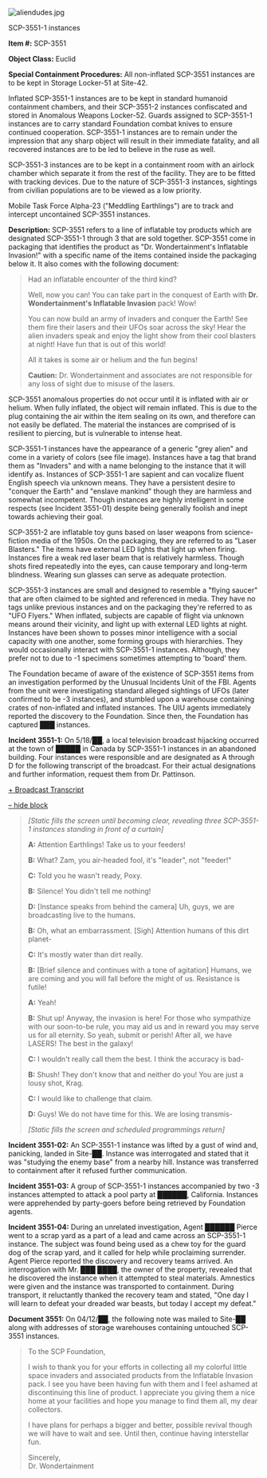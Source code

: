 ![aliendudes.jpg](http://scp-wiki.wdfiles.com/local--files/scp-3551/aliendudes.jpg)

SCP-3551-1 instances

**Item #:** SCP-3551

**Object Class:** Euclid

**Special Containment Procedures:** All non-inflated SCP-3551 instances are to be kept in Storage Locker-51 at Site-42.

Inflated SCP-3551-1 instances are to be kept in standard humanoid containment chambers, and their SCP-3551-2 instances confiscated and stored in Anomalous Weapons Locker-52. Guards assigned to SCP-3551-1 instances are to carry standard Foundation combat knives to ensure continued cooperation. SCP-3551-1 instances are to remain under the impression that any sharp object will result in their immediate fatality, and all recovered instances are to be led to believe in the ruse as well.

SCP-3551-3 instances are to be kept in a containment room with an airlock chamber which separate it from the rest of the facility. They are to be fitted with tracking devices. Due to the nature of SCP-3551-3 instances, sightings from civilian populations are to be viewed as a low priority.

Mobile Task Force Alpha-23 ("Meddling Earthlings") are to track and intercept uncontained SCP-3551 instances.

**Description:** SCP-3551 refers to a line of inflatable toy products which are designated SCP-3551-1 through 3 that are sold together. SCP-3551 come in packaging that identifies the product as "Dr. Wondertainment's Inflatable Invasion!" with a specific name of the items contained inside the packaging below it. It also comes with the following document:

> Had an inflatable encounter of the third kind?
> 
> Well, now you can! You can take part in the conquest of Earth with **Dr. Wondertainment's Inflatable Invasion** pack! Wow!
> 
> You can now build an army of invaders and conquer the Earth! See them fire their lasers and their UFOs soar across the sky! Hear the alien invaders speak and enjoy the light show from their cool blasters at night! Have fun that is out of this world!
> 
> All it takes is some air or helium and the fun begins!
> 
> **Caution:** Dr. Wondertainment and associates are not responsible for any loss of sight due to misuse of the lasers.

SCP-3551 anomalous properties do not occur until it is inflated with air or helium. When fully inflated, the object will remain inflated. This is due to the plug containing the air within the item sealing on its own, and therefore can not easily be deflated. The material the instances are comprised of is resilient to piercing, but is vulnerable to intense heat.

SCP-3551-1 instances have the appearance of a generic "grey alien" and come in a variety of colors (see file image). Instances have a tag that brand them as "Invaders" and with a name belonging to the instance that it will identify as. Instances of SCP-3551-1 are sapient and can vocalize fluent English speech via unknown means. They have a persistent desire to "conquer the Earth" and "enslave mankind" though they are harmless and somewhat incompetent. Though instances are highly intelligent in some respects (see Incident 3551-01) despite being generally foolish and inept towards achieving their goal.

SCP-3551-2 are inflatable toy guns based on laser weapons from science-fiction media of the 1950s. On the packaging, they are referred to as "Laser Blasters." The items have external LED lights that light up when firing. Instances fire a weak red laser beam that is relatively harmless. Though shots fired repeatedly into the eyes, can cause temporary and long-term blindness. Wearing sun glasses can serve as adequate protection.

SCP-3551-3 instances are small and designed to resemble a "flying saucer" that are often claimed to be sighted and referenced in media. They have no tags unlike previous instances and on the packaging they're referred to as "UFO Flyers." When inflated, subjects are capable of flight via unknown means around their vicinity, and light up with external LED lights at night. Instances have been shown to posses minor intelligence with a social capacity with one another, some forming groups with hierarchies. They would occasionally interact with SCP-3551-1 instances. Although, they prefer not to due to -1 specimens sometimes attempting to 'board' them.

The Foundation became of aware of the existence of SCP-3551 items from an investigation performed by the Unusual Incidents Unit of the FBI. Agents from the unit were investigating standard alleged sightings of UFOs (later confirmed to be -3 instances), and stumbled upon a warehouse containing crates of non-inflated and inflated instances. The UIU agents immediately reported the discovery to the Foundation. Since then, the Foundation has captured ███ instances.

**Incident 3551-1:** On 5/18/██, a local television broadcast hijacking occurred at the town of █████ in Canada by SCP-3551-1 instances in an abandoned building. Four instances were responsible and are designated as A through D for the following transcript of the broadcast. For their actual designations and further information, request them from Dr. Pattinson.

[+ Broadcast Transcript](javascript:;)

[– hide block](javascript:;)

> **<Begin Log>**
> 
> _\[Static fills the screen until becoming clear, revealing three SCP-3551-1 instances standing in front of a curtain\]_
> 
> **A:** Attention Earthlings! Take us to your feeders!
> 
> **B:** What? Zam, you air-headed fool, it's "leader", not "feeder!"
> 
> **C:** Told you he wasn't ready, Poxy.
> 
> **B:** Silence! You didn't tell me nothing!
> 
> **D:** \[Instance speaks from behind the camera\] Uh, guys, we are broadcasting live to the humans.
> 
> **B:** Oh, what an embarrassment. \[Sigh\] Attention humans of this dirt planet-
> 
> **C:** It's mostly water than dirt really.
> 
> **B:** \[Brief silence and continues with a tone of agitation\] Humans, we are coming and you will fall before the might of us. Resistance is futile!
> 
> **A:** Yeah!
> 
> **B:** Shut up! Anyway, the invasion is here! For those who sympathize with our soon-to-be rule, you may aid us and in reward you may serve us for all eternity. So yeah, submit or perish! After all, we have LASERS! The best in the galaxy!
> 
> **C:** I wouldn't really call them the best. I think the accuracy is bad-
> 
> **B:** Shush! They don't know that and neither do you! You are just a lousy shot, Krag.
> 
> **C:** I would like to challenge that claim.
> 
> **D:** Guys! We do not have time for this. We are losing transmis-
> 
> _\[Static fills the screen and scheduled programmings return\]_
> 
> **<End Log>**

**Incident 3551-02:** An SCP-3551-1 instance was lifted by a gust of wind and, panicking, landed in Site-██. Instance was interrogated and stated that it was "studying the enemy base" from a nearby hill. Instance was transferred to containment after it refused further communication.

**Incident 3551-03:** A group of SCP-3551-1 instances accompanied by two -3 instances attempted to attack a pool party at ██████, California. Instances were apprehended by party-goers before being retrieved by Foundation agents.

**Incident 3551-04:** During an unrelated investigation, Agent ██████ Pierce went to a scrap yard as a part of a lead and came across an SCP-3551-1 instance. The subject was found being used as a chew toy for the guard dog of the scrap yard, and it called for help while proclaiming surrender. Agent Pierce reported the discovery and recovery teams arrived. An interrogation with Mr. ███ ████, the owner of the property, revealed that he discovered the instance when it attempted to steal materials. Amnestics were given and the instance was transported to containment. During transport, it reluctantly thanked the recovery team and stated, "One day I will learn to defeat your dreaded war beasts, but today I accept my defeat."

**Document 3551:** On 04/12/██, the following note was mailed to Site-██ along with addresses of storage warehouses containing untouched SCP-3551 instances.

> To the SCP Foundation,
> 
> I wish to thank you for your efforts in collecting all my colorful little space invaders and associated products from the Inflatable Invasion pack. I see you have been having fun with them and I feel ashamed at discontinuing this line of product. I appreciate you giving them a nice home at your facilities and hope you manage to find them all, my dear collectors.
> 
> I have plans for perhaps a bigger and better, possible revival though we will have to wait and see. Until then, continue having interstellar fun.
> 
> Sincerely,  
> Dr. Wondertainment